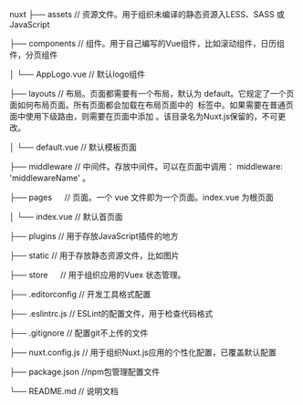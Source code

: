 nuxt
├── assets                         // 资源文件。用于组织未编译的静态资源入LESS、SASS 或 JavaScript

├── components                     // 组件。用于自己编写的Vue组件，比如滚动组件，日历组件，分页组件

│   └── AppLogo.vue                // 默认logo组件

├── layouts                        // 布局。页面都需要有一个布局，默认为 default。它规定了一个页面如何布局页面。所有页面都会加载在布局页面中的 <nuxt /> 标签中。如果需要在普通页面中使用下级路由，则需要在页面中添加 <nuxt-child />。该目录名为Nuxt.js保留的，不可更改。

│   └── default.vue                // 默认模板页面

├── middleware                     // 中间件。存放中间件。可以在页面中调用： middleware: 'middlewareName' 。

├── pages                       　 // 页面。一个 vue 文件即为一个页面。index.vue 为根页面

│   └── index.vue                  // 默认首页面

├── plugins                        // 用于存放JavaScript插件的地方

├── static                         // 用于存放静态资源文件，比如图片

├── store                       　 // 用于组织应用的Vuex 状态管理。

├── .editorconfig                  // 开发工具格式配置

├── .eslintrc.js                   // ESLint的配置文件，用于检查代码格式

├── .gitignore                     // 配置git不上传的文件

├── nuxt.config.js                  // 用于组织Nuxt.js应用的个性化配置，已覆盖默认配置

├── package.json                    //npm包管理配置文件

└── README.md                       // 说明文档
